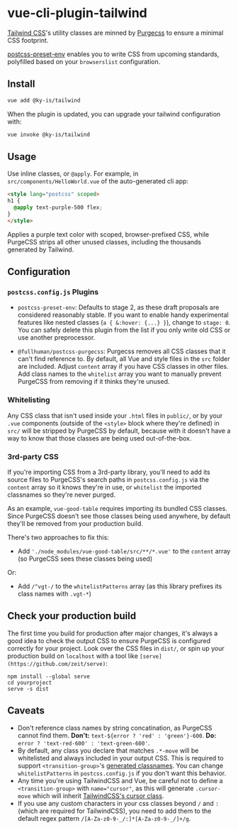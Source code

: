 # vue-cli-plugin-tailwind

[Tailwind CSS](https://tailwindcss.com/docs/what-is-tailwind)'s utility classes are minned by [Purgecss](https://www.purgecss.com) to ensure a minimal CSS footprint.

[postcss-preset-env](https://preset-env.cssdb.org/features) enables you to write CSS from upcoming standards, polyfilled based on your `browserslist` configuration.


## Install

```bash
vue add @ky-is/tailwind
```

When the plugin is updated, you can upgrade your tailwind configuration with:
```bash
vue invoke @ky-is/tailwind
```


## Usage

Use inline classes, or `@apply`. For example, in `src/components/HelloWorld.vue` of the auto-generated cli app:
```html
<style lang="postcss" scoped>
h1 {
  @apply text-purple-500 flex;
}
</style>
```

Applies a purple text color with scoped, browser-prefixed CSS, while PurgeCSS strips all other unused classes, including the thousands generated by Tailwind.


## Configuration

### `postcss.config.js` Plugins

- `postcss-preset-env`: Defaults to stage 2, as these draft proposals are considered reasonably stable. If you want to enable handy experimental features like nested classes (`a { &:hover: {...} }`), change to `stage: 0`. You can safely delete this plugin from the list if you only write old CSS or use another preprocessor.

- `@fullhuman/postcss-purgecss`: Purgecss removes all CSS classes that it can't find reference to. By default, all Vue and style files in the `src` folder are included. Adjust `content` array if you have CSS classes in other files. Add class names to the `whitelist` array you want to manually prevent PurgeCSS from removing if it thinks they're unused.

### Whitelisting

Any CSS class that isn't used inside your `.html` files in `public/`, or by your `.vue` components (outside of the `<style>` block where they're defined) in `src/` will be stripped by PurgeCSS by default, because with it doesn't have a way to know that those classes are being used out-of-the-box.

### 3rd-party CSS

If you're importing CSS from a 3rd-party library, you'll need to add its source files to PurgeCSS's search paths in `postcss.config.js` via the `content` array so it knows they're in use, or `whitelist` the imported classnames so they're never purged.

As an example, `vue-good-table` requires importing its bundled CSS classes. Since PurgeCSS doesn't see those classes being used anywhere, by default they'll be removed from your production build.

There's two approaches to fix this:
- Add `'./node_modules/vue-good-table/src/**/*.vue'` to the `content` array (so PurgeCSS sees these classes being used)

Or:
- Add `/^vgt-/` to the `whitelistPatterns` array (as this library prefixes its class names with `.vgt-*`)


## Check your production build

The first time you build for production after major changes, it's always a good idea to check the output CSS to ensure PurgeCSS is configured correctly for your project. Look over the CSS files in `dist/`, or spin up your production build on `localhost` with a tool like `[serve](https://github.com/zeit/serve)`:
```console
npm install --global serve
cd yourproject
serve -s dist
```


## Caveats

- Don't reference class names by string concatination, as PurgeCSS cannot find them. **Don't:** `text-${error ? 'red' : 'green'}-600`. **Do:** `error ? 'text-red-600' : 'text-green-600'`.
- By default, any class you declare that matches `.*-move` will be whitelisted and always included in your output CSS. This is required to support `<transition-group>`'s [generated classnames](https://vuejs.org/v2/guide/transitions.html#List-Move-Transitions). You can change `whitelistPatterns` in `postcss.config.js` if you don't want this behavior.
- Any time you're using TailwindCSS and Vue, be careful not to define a `<transition-group>` with `name="cursor"`, as this will generate `.cursor-move` which will inherit [TailwindCSS's cursor class](https://tailwindcss.com/docs/cursor/).
- If you use any custom characters in your css classes beyond `/` and `:` (which are required for TailwindCSS), you need to add them to the default regex pattern `/[A-Za-z0-9-_/:]*[A-Za-z0-9-_/]+/g`.

